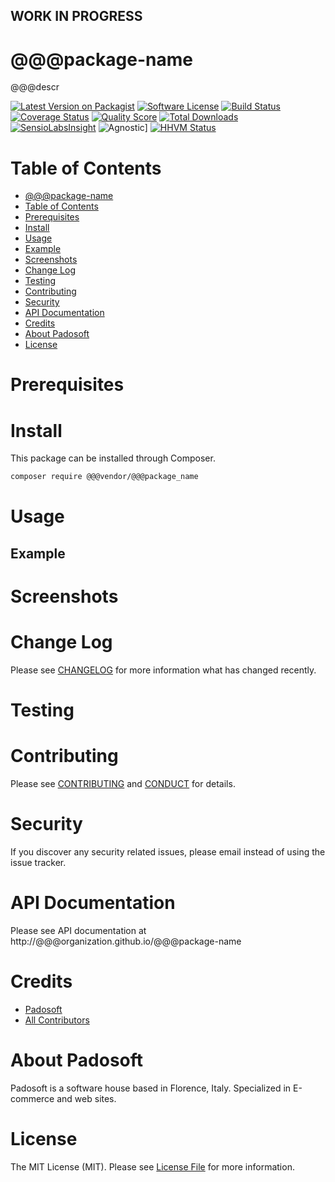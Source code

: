 
## WORK IN PROGRESS
# @@@package-name
@@@descr

[![Latest Version on Packagist][ico-version]][link-packagist]
[![Software License][ico-license]](LICENSE.md)
[![Build Status][ico-travis]][link-travis]
[![Coverage Status][ico-scrutinizer]][link-scrutinizer]
[![Quality Score][ico-code-quality]][link-code-quality]
[![Total Downloads][ico-downloads]][link-downloads]
[![SensioLabsInsight][ico-sensiolab]][link-sensiolab]
![Agnostic][ico-agnostic]]
[![HHVM Status][ico-hhvm]][link-hhvm]

Table of Contents
=================

  * [@@@package-name](#@@@package-name)
  * [Table of Contents](#table-of-contents)
  * [Prerequisites](#prerequisites)
  * [Install](#install)
  * [Usage](#usage)
  * [Example](#example)
  * [Screenshots](#screenshots)
  * [Change Log](#change-log)
  * [Testing](#testing)
  * [Contributing](#contributing)
  * [Security](#security)
  * [API Documentation](#api-documentation)
  * [Credits](#credits)
  * [About Padosoft](#about-padosoft)
  * [License](#license)

# Prerequisites

# Install

This package can be installed through Composer.

``` bash
composer require @@@vendor/@@@package_name
```

# Usage

## Example

# Screenshots

# Change Log
Please see [CHANGELOG](CHANGELOG.md) for more information what has changed recently.

# Testing

# Contributing

Please see [CONTRIBUTING](CONTRIBUTING.md) and [CONDUCT](CONDUCT.md) for details.

# Security

If you discover any security related issues, please email  instead of using the issue tracker.

# API Documentation

Please see API documentation at http://@@@organization.github.io/@@@package-name

# Credits

- [Padosoft](https://github.com/padosoft)
- [All Contributors](../../contributors)

# About Padosoft
Padosoft is a software house based in Florence, Italy. Specialized in E-commerce and web sites.

# License

The MIT License (MIT). Please see [License File](LICENSE.md) for more information.

[ico-version]: https://img.shields.io/packagist/v/@@@vendor/@@@package_name.svg?style=flat-square
[ico-license]: https://img.shields.io/badge/license-MIT-brightgreen.svg?style=flat-square
[ico-travis]: https://img.shields.io/travis/@@@vendor/@@@package_name/master.svg?style=flat-square
[ico-scrutinizer]: https://img.shields.io/scrutinizer/coverage/g/@@@vendor/@@@package_name.svg?style=flat-square
[ico-code-quality]: https://img.shields.io/scrutinizer/g/@@@vendor/@@@package_name.svg?style=flat-square
[ico-downloads]: https://img.shields.io/packagist/dt/@@@vendor/@@@package_name.svg?style=flat-square
[ico-sensiolab]: https://insight.sensiolabs.com/projects/@@@sensiolab/small.png
[ico-agnostic]: https://img.shields.io/badge/PHP-Framework%20agnostic-4F5B93.svg?style=flat-square
[ico-hhvm]: http://hhvm.h4cc.de/badge/@@@vendor/@@@package_name.svg


[link-packagist]: https://packagist.org/packages/@@@vendor/@@@package_name
[link-travis]: https://travis-ci.org/@@@vendor/@@@package_name
[link-scrutinizer]: https://scrutinizer-ci.com/g/@@@vendor/@@@package_name/code-structure
[link-code-quality]: https://scrutinizer-ci.com/g/@@@vendor/@@@package_name
[link-downloads]: https://packagist.org/packages/@@@vendor/@@@package_name
[link-sensiolab]: https://insight.sensiolabs.com/projects/@@@sensiolabs
[link-hhvm]: http://hhvm.h4cc.de/package/@@@vendor/@@@package_name